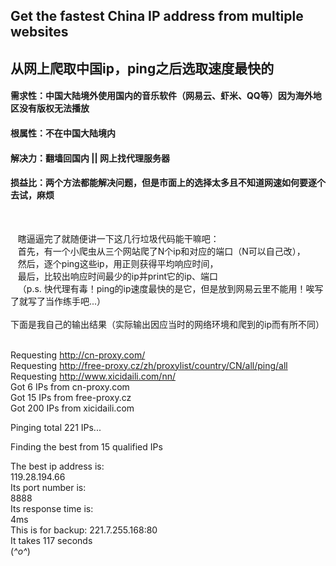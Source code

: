 ## Get the fastest China IP address from multiple websites
## 从网上爬取中国ip，ping之后选取速度最快的

#### 需求性：中国大陆境外使用国内的音乐软件（网易云、虾米、QQ等）因为海外地区没有版权无法播放
#### 根属性：不在中国大陆境内
#### 解决力：翻墙回国内 || 网上找代理服务器
#### 损益比：两个方法都能解决问题，但是市面上的选择太多且不知道网速如何要逐个去试，麻烦
<br>

    瞎逼逼完了就随便讲一下这几行垃圾代码能干嘛吧：<br>
    首先，有一个小爬虫从三个网站爬了N个ip和对应的端口（N可以自己改），<br>
    然后，逐个ping这些ip，用正则获得平均响应时间，<br>
    最后，比较出响应时间最少的ip并print它的ip、端口<br>
    （p.s. 快代理有毒！ping的ip速度最快的是它，但是放到网易云里不能用！唉写了就写了当作练手吧...）<br>
<br>
下面是我自己的输出结果（实际输出因应当时的网络环境和爬到的ip而有所不同）
    

Requesting http://cn-proxy.com/<br>
Requesting http://free-proxy.cz/zh/proxylist/country/CN/all/ping/all<br>
Requesting http://www.xicidaili.com/nn/<br>
Got 6 IPs from cn-proxy.com<br>
Got 15 IPs from free-proxy.cz<br>
Got 200 IPs from xicidaili.com<br>

Pinging total 221 IPs...<br>

Finding the best from 15 qualified IPs<br>

The best ip address is: <br>
119.28.194.66<br>
Its port number is: <br>
8888<br>
Its response time is: <br>
4ms<br>
This is for backup: 221.7.255.168:80<br>
It takes 117 seconds<br>
(*^o^*)
